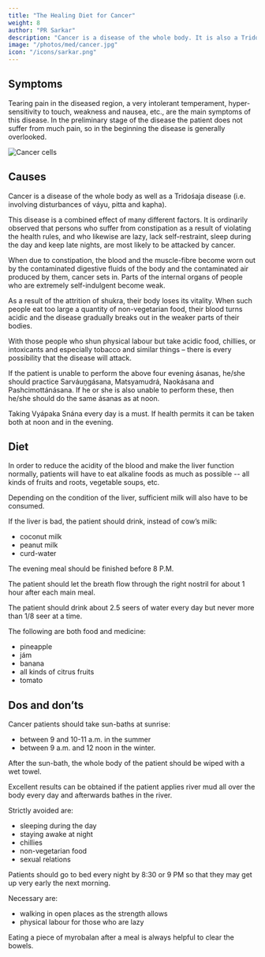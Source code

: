 ```yaml
---
title: "The Healing Diet for Cancer"
weight: 8
author: "PR Sarkar"
description: "Cancer is a disease of the whole body. It is also a Tridośaja disease  involving disturbances of váyu, pitta and kapha. It is a combined effect of many different factors"
image: "/photos/med/cancer.jpg"
icon: "/icons/sarkar.png"
---
```



## Symptoms 

Tearing pain in the diseased region, a very intolerant temperament, hyper-sensitivity to touch, weakness and nausea, etc., are the main symptoms of this disease. In the preliminary stage of the disease the patient does not suffer from much pain, so in the beginning the disease is generally overlooked.

![Cancer cells](/photos/med/cancer.jpg)


## Causes

Cancer is a disease of the whole body as well as a Tridośaja disease (i.e. involving disturbances of váyu, pitta and kapha). 

This disease is a combined effect of many different factors. It is ordinarily observed that persons who suffer from constipation as a result of violating the health rules, and who likewise are lazy, lack self-restraint, sleep during the day and keep late nights, are most likely to be attacked by cancer.

When due to constipation, the blood and the muscle-fibre become worn out by the contaminated digestive fluids of the body and the contaminated air produced by them, cancer sets in. Parts of the internal organs of people who are extremely self-indulgent become weak. 

As a result of the attrition of shukra, their body loses its vitality. When such people eat too large a quantity of non-vegetarian food, their blood turns acidic and the disease gradually breaks out in the weaker parts of their bodies.

With those people who shun physical labour but take acidic food, chillies, or intoxicants and especially tobacco and similar things – there is every possibility that the disease will attack.

<!-- Treatment= The appropriate ásanas and mudrás will have to be prescribed after ascertaining the reasons why the patient is suffering from the disease. Constipation is generally one cause of this disease, so special attention must be paid to regular clearance of the bowels.
Morning – Utkśepa Mudrá, Násápána, Diirgha Prańáma, Yogamudrá, Bhújauṋgásana and Karkat́a Práńáyáma.
Noon – Same as in the morning except Utkśepa Mudrá and Násápána.
Evening – Matsyendrásana, Padahastásana, Utkat́a Vajrásana and Karmásana.
 -->
If the patient is unable to perform the above four evening ásanas, he/she should practice Sarváuṋgásana, Matsyamudrá, Naokásana and Pashcimottánásana. If he or she is also unable to perform these, then he/she should do the same ásanas as at noon.

Taking Vyápaka Snána every day is a must. If health permits it can be taken both at noon and in the evening.

## Diet

In order to reduce the acidity of the blood and make the liver function normally, patients will have to eat alkaline foods as much as possible -- all kinds of fruits and roots, vegetable soups, etc.

Depending on the condition of the liver, sufficient milk will also have to be consumed.

If the liver is bad, the patient should drink, instead of cow’s milk:
- coconut milk
- peanut milk
- curd-water

The evening meal should be finished before 8 P.M. 

The patient should let the breath flow through the right nostril for about 1 hour after each main meal.

The patient should drink about 2.5 seers of water every day but never more than 1/8 seer at a time. 

The following are both food and medicine:
- pineapple
- jám
- banana
- all kinds of citrus fruits
- tomato


## Dos and don’ts

Cancer patients should take sun-baths at sunrise:
- between 9 and 10-11 a.m. in the summer
- between 9 a.m. and 12 noon in the winter.

After the sun-bath, the whole body of the patient should be wiped with a wet towel.

Excellent results can be obtained if the patient applies river mud all over the body every day and afterwards bathes in the river. 


Strictly avoided are:
- sleeping during the day
- staying awake at night
- chillies
- non-vegetarian food
- sexual relations

Patients should go to bed every night by 8:30 or 9 PM so that they may get up very early the next morning.


Necessary are: 
- walking in open places as the strength allows
- physical labour for those who are lazy

Eating a piece of myrobalan after a meal is always helpful to clear the bowels. 
